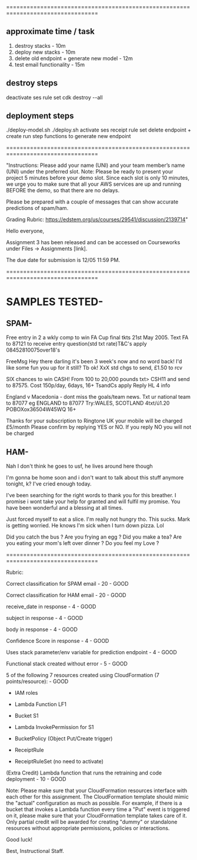

=================================================================================
## approximate time / task
1. destroy stacks - 10m
2. deploy new stacks - 10m
3. delete old endpoint + generate new model - 12m
4. test email functionality - 15m

## destroy steps
deactivate ses rule set
cdk destroy --all


## deployment steps
./deploy-model.sh
./deploy.sh
activate ses receipt rule set
delete endpoint + create run step functions to generate new endpoint

=================================================================================

"Instructions: Please add your name (UNI) and your team member’s name (UNI) under the preferred slot. 
Note: Please be ready to present your project 5 minutes before your demo slot.
Since each slot is only 10 minutes, we urge you to make sure that all your AWS services are up and running BEFORE the demo, so that there are no delays.

Please be prepared with a couple of messages that can show accurate predictions of spam/ham. 

Grading Rubric: https://edstem.org/us/courses/29541/discussion/2139714"														


Hello everyone,

Assignment 3 has been released and can be accessed on Courseworks under Files -> Assignments [link].

The due date for submission is 12/05 11:59 PM.


=================================================================================
# SAMPLES TESTED-

## SPAM-
Free entry in 2 a wkly comp to win FA Cup final tkts 21st May 2005. Text FA to 87121 to receive entry question(std txt rate)T&C's apply 08452810075over18's

FreeMsg Hey there darling it's been 3 week's now and no word back! I'd like some fun you up for it still? Tb ok! XxX std chgs to send, £1.50 to rcv

SIX chances to win CASH! From 100 to 20,000 pounds txt> CSH11 and send to 87575. Cost 150p/day, 6days, 16+ TsandCs apply Reply HL 4 info

England v Macedonia - dont miss the goals/team news. Txt ur national team to 87077 eg ENGLAND to 87077 Try:WALES, SCOTLAND 4txt/ú1.20 POBOXox36504W45WQ 16+

Thanks for your subscription to Ringtone UK your mobile will be charged £5/month Please confirm by replying YES or NO. If you reply NO you will not be charged

## HAM-
Nah I don't think he goes to usf, he lives around here though

I'm gonna be home soon and i don't want to talk about this stuff anymore tonight, k? I've cried enough today.

I've been searching for the right words to thank you for this breather. I promise i wont take your help for granted and will fulfil my promise. You have been wonderful and a blessing at all times.

Just forced myself to eat a slice. I'm really not hungry tho. This sucks. Mark is getting worried. He knows I'm sick when I turn down pizza. Lol

Did you catch the bus ? Are you frying an egg ? Did you make a tea? Are you eating your mom's left over dinner ? Do you feel my Love ?

=================================================================================

Rubric:

Correct classification for SPAM email - 20 - GOOD

Correct classification for HAM email - 20 - GOOD

receive_date in response - 4 - GOOD

subject in response - 4 - GOOD

body in response - 4 - GOOD

Confidence Score in response - 4 - GOOD

Uses stack parameter/env variable for prediction endpoint - 4 - GOOD

Functional stack created without error - 5 - GOOD

5 of the following 7 resources created using CloudFormation (7 points/resource): - GOOD

- IAM roles

- Lambda Function LF1

- Bucket S1

- Lambda InvokePermission for S1

- BucketPolicy (Object Put/Create trigger)

- ReceiptRule

- ReceiptRuleSet (no need to activate)

(Extra Credit) Lambda function that runs the retraining and code deployment - 10 - GOOD


Note: Please make sure that your CloudFormation resources interface with each other for this assignment. The CloudFormation template should mimic the "actual" configuration as much as possible. For example, if there is a bucket that invokes a Lambda function every time a "Put" event is triggered on it, please make sure that your CloudFormation template takes care of it. Only partial credit will be awarded for creating "dummy" or standalone resources without appropriate permissions, policies or interactions.

Good luck!

Best,
Instructional Staff.